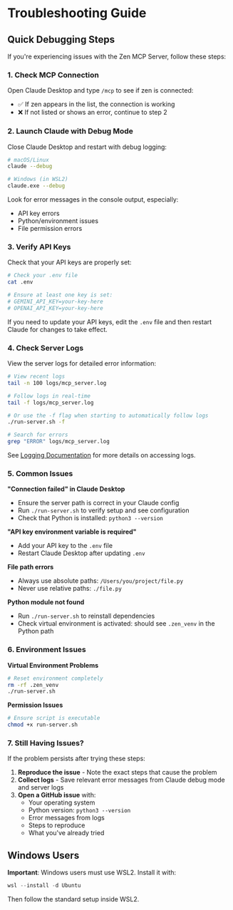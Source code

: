 # Troubleshooting Guide

## Quick Debugging Steps

If you're experiencing issues with the Zen MCP Server, follow these steps:

### 1. Check MCP Connection

Open Claude Desktop and type `/mcp` to see if zen is connected:
- ✅ If zen appears in the list, the connection is working
- ❌ If not listed or shows an error, continue to step 2

### 2. Launch Claude with Debug Mode

Close Claude Desktop and restart with debug logging:

```bash
# macOS/Linux
claude --debug

# Windows (in WSL2)
claude.exe --debug
```

Look for error messages in the console output, especially:
- API key errors
- Python/environment issues
- File permission errors

### 3. Verify API Keys

Check that your API keys are properly set:

```bash
# Check your .env file
cat .env

# Ensure at least one key is set:
# GEMINI_API_KEY=your-key-here
# OPENAI_API_KEY=your-key-here
```

If you need to update your API keys, edit the `.env` file and then restart Claude for changes to take effect.

### 4. Check Server Logs

View the server logs for detailed error information:

```bash
# View recent logs
tail -n 100 logs/mcp_server.log

# Follow logs in real-time
tail -f logs/mcp_server.log

# Or use the -f flag when starting to automatically follow logs
./run-server.sh -f

# Search for errors
grep "ERROR" logs/mcp_server.log
```

See [Logging Documentation](logging.md) for more details on accessing logs.

### 5. Common Issues

**"Connection failed" in Claude Desktop**
- Ensure the server path is correct in your Claude config
- Run `./run-server.sh` to verify setup and see configuration
- Check that Python is installed: `python3 --version`

**"API key environment variable is required"**
- Add your API key to the `.env` file
- Restart Claude Desktop after updating `.env`

**File path errors**
- Always use absolute paths: `/Users/you/project/file.py`
- Never use relative paths: `./file.py`

**Python module not found**
- Run `./run-server.sh` to reinstall dependencies
- Check virtual environment is activated: should see `.zen_venv` in the Python path

### 6. Environment Issues

**Virtual Environment Problems**
```bash
# Reset environment completely
rm -rf .zen_venv
./run-server.sh
```

**Permission Issues**
```bash
# Ensure script is executable
chmod +x run-server.sh
```

### 7. Still Having Issues?

If the problem persists after trying these steps:

1. **Reproduce the issue** - Note the exact steps that cause the problem
2. **Collect logs** - Save relevant error messages from Claude debug mode and server logs
3. **Open a GitHub issue** with:
   - Your operating system
   - Python version: `python3 --version`
   - Error messages from logs
   - Steps to reproduce
   - What you've already tried

## Windows Users

**Important**: Windows users must use WSL2. Install it with:

```powershell
wsl --install -d Ubuntu
```

Then follow the standard setup inside WSL2.
